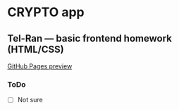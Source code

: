 # CRYPTO app

## Tel-Ran — basic frontend homework (HTML/CSS)

[GitHub Pages preview](https://kolya-ya.github.io/TelRan-HomeWork/crypto-app/index.html)

### ToDo

- [ ] Not sure
